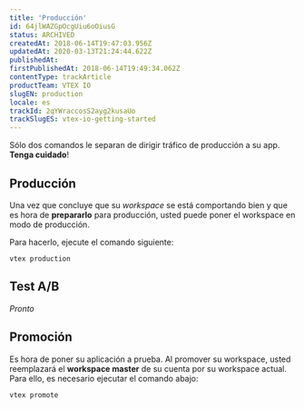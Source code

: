 ```yaml
---
title: 'Producción'
id: 64jlWAZGpOcgUiu6oOiusG
status: ARCHIVED
createdAt: 2018-06-14T19:47:03.956Z
updatedAt: 2020-03-13T21:24:44.622Z
publishedAt: 
firstPublishedAt: 2018-06-14T19:49:34.062Z
contentType: trackArticle
productTeam: VTEX IO
slugEN: production
locale: es
trackId: 2qYWraccosS2ayg2kusaUo
trackSlugES: vtex-io-getting-started
---
```


Sólo dos comandos le separan de dirigir tráfico de producción a su app. __Tenga cuidado__!

## Producción

Una vez que concluye que su _workspace_ se está comportando bien y que es hora de __prepararlo__ para producción, usted puede poner el workspace en modo de producción.

Para hacerlo, ejecute el comando siguiente:

`vtex production`

## Test A/B
_Pronto_

## Promoción

Es hora de poner su aplicación a prueba. Al promover su workspace, usted reemplazará el __workspace master__ de su cuenta por su workspace actual. Para ello, es necesario ejecutar el comando abajo:

`vtex promote`
